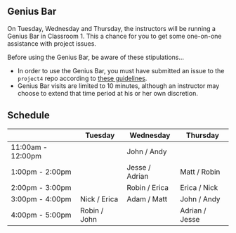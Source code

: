 ## Genius Bar

On Tuesday, Wednesday and Thursday, the instructors will be running a Genius Bar in Classroom 1. This a chance for you to get some one-on-one assistance with project issues.

Before using the Genius Bar, be aware of these stipulations...

* In order to use the Genius Bar, you must have submitted an issue to the `project4` repo according to [these guidelines](https://github.com/ga-dc/project4/blob/master/asking_for_help.md).
* Genius Bar visits are limited to 10 minutes, although an instructor may choose to extend that time period at his or her own discretion.

## Schedule

|                   |   Tuesday    |    Wednesday   |    Thursday    |
|-------------------|--------------|----------------|----------------|
| 11:00am - 12:00pm |              | John / Andy    |                |
|  1:00pm - 2:00pm  |              | Jesse / Adrian | Matt / Robin   |
|  2:00pm - 3:00pm  |              | Robin / Erica  | Erica / Nick   |
|  3:00pm - 4:00pm  | Nick / Erica | Adam / Matt    | John / Andy    |
|  4:00pm - 5:00pm  | Robin / John |                | Adrian / Jesse |
